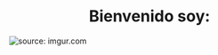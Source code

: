 <div align="center">
<h1 align="center">Bienvenido soy: </h1>
</div>
<img src="https://i.imgur.com/mLAFFLp.png" title="source: imgur.com" align="center"/>
